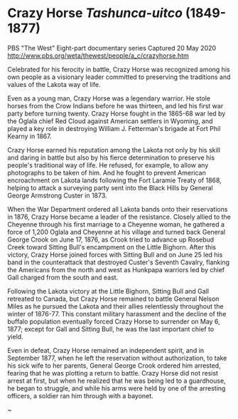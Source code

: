 Crazy Horse _Tashunca-uitco_ (1849-1877)
========================================

PBS "The West" Eight-part documentary series
Captured 20 May 2020
http://www.pbs.org/weta/thewest/people/a_c/crazyhorse.htm

Celebrated for his ferocity in battle, Crazy Horse was recognized
among his own people as a visionary leader committed to preserving the
traditions and values of the Lakota way of life.

Even as a young man, Crazy Horse was a legendary warrior. He stole
horses from the Crow Indians before he was thirteen, and led his first
war party before turning twenty. Crazy Horse fought in the 1865-68 war
led by the Oglala chief Red Cloud against American settlers in
Wyoming, and played a key role in destroying William J. Fetterman's
brigade at Fort Phil Kearny in 1867.

Crazy Horse earned his reputation among the Lakota not only by his
skill and daring in battle but also by his fierce determination to
preserve his people's traditional way of life. He refused, for
example, to allow any photographs to be taken of him. And he fought to
prevent American encroachment on Lakota lands following the Fort
Laramie Treaty of 1868, helping to attack a surveying party sent into
the Black Hills by General George Armstrong Custer in 1873.

When the War Department ordered all Lakota bands onto their
reservations in 1876, Crazy Horse became a leader of the
resistance. Closely allied to the Cheyenne through his first marriage
to a Cheyenne woman, he gathered a force of 1,200 Oglala and Cheyenne
at his village and turned back General George Crook on June 17, 1876,
as Crook tried to advance up Rosebud Creek toward Sitting Bull's
encampment on the Little Bighorn. After this victory, Crazy Horse
joined forces with Sitting Bull and on June 25 led his band in the
counterattack that destroyed Custer's Seventh Cavalry, flanking the
Americans from the north and west as Hunkpapa warriors led by chief
Gall charged from the south and east.

Following the Lakota victory at the Little Bighorn, Sitting Bull and
Gall retreated to Canada, but Crazy Horse remained to battle General
Nelson Miles as he pursued the Lakota and their allies relentlessly
throughout the winter of 1876-77. This constant military harassment
and the decline of the buffalo population eventually forced Crazy
Horse to surrender on May 6, 1877; except for Gall and Sitting Bull,
he was the last important chief to yield.

Even in defeat, Crazy Horse remained an independent spirit, and in
September 1877, when he left the reservation without authorization, to
take his sick wife to her parents, General George Crook ordered him
arrested, fearing that he was plotting a return to battle. Crazy Horse
did not resist arrest at first, but when he realized that he was being
led to a guardhouse, he began to struggle, and while his arms were
held by one of the arresting officers, a soldier ran him through with
a bayonet.

~
